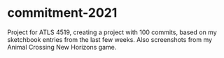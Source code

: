 # commitment-2021
Project for ATLS 4519, creating a project with 100 commits, based on my sketchbook entries from the last few weeks. Also screenshots from my Animal Crossing New Horizons game. 
